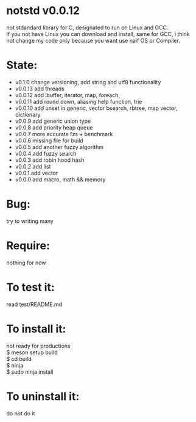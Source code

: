 notstd v0.0.12
====================
not stdandard library for C, designated to run on Linux and GCC.<Br>
If you not have Linux you can download and install, same for GCC, i think not change my code only because you want use naif OS or Compiler.

State:
======
* v0.1.0  change versioning, add string and utf8 functionality
* v0.0.13 add threads
* v0.0.12 add lbuffer, iterator, map, foreach,
* v0.0.11 add round down, aliasing help function, trie
* v0.0.10 add unset in generic, vector bsearch, rbtree, map vector, dictionary 
* v0.0.9  add generic union type
* v0.0.8  add priority heap queue
* v0.0.7  more accurate fzs + benchmark
* v0.0.6  missing file for build
* v0.0.5  add another fuzzy algorithm
* v0.0.4  add fuzzy search
* v0.0.3  add robin hood hash
* v0.0.2  add list
* v0.0.1  add vector
* v0.0.0  add macro, math && memory

Bug:
====
try to writing many

Require:
========
nothing for now

To test it:
==============
read test/README.md


To install it:
==============
not ready for productions<br>
$ meson setup build<br>
$ cd build<br>
$ ninja<br>
$ sudo ninja install<br>

To uninstall it:
==============
do not do it
